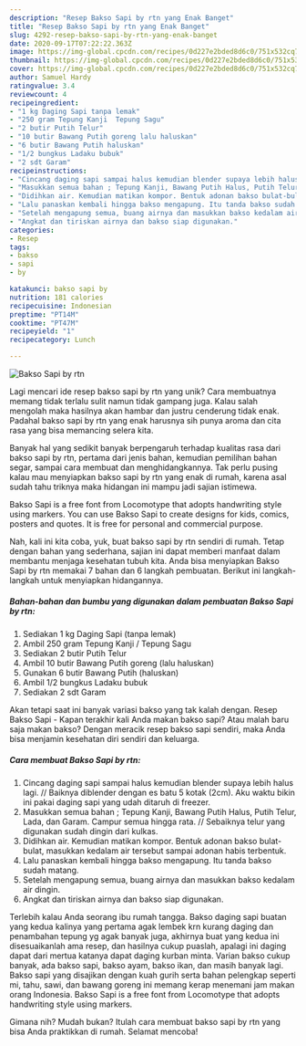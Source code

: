 ```yaml
---
description: "Resep Bakso Sapi by rtn yang Enak Banget"
title: "Resep Bakso Sapi by rtn yang Enak Banget"
slug: 4292-resep-bakso-sapi-by-rtn-yang-enak-banget
date: 2020-09-17T07:22:22.363Z
image: https://img-global.cpcdn.com/recipes/0d227e2bded8d6c0/751x532cq70/bakso-sapi-by-rtn-foto-resep-utama.jpg
thumbnail: https://img-global.cpcdn.com/recipes/0d227e2bded8d6c0/751x532cq70/bakso-sapi-by-rtn-foto-resep-utama.jpg
cover: https://img-global.cpcdn.com/recipes/0d227e2bded8d6c0/751x532cq70/bakso-sapi-by-rtn-foto-resep-utama.jpg
author: Samuel Hardy
ratingvalue: 3.4
reviewcount: 4
recipeingredient:
- "1 kg Daging Sapi tanpa lemak"
- "250 gram Tepung Kanji  Tepung Sagu"
- "2 butir Putih Telur"
- "10 butir Bawang Putih goreng lalu haluskan"
- "6 butir Bawang Putih haluskan"
- "1/2 bungkus Ladaku bubuk"
- "2 sdt Garam"
recipeinstructions:
- "Cincang daging sapi sampai halus kemudian blender supaya lebih halus lagi. // Baiknya diblender dengan es batu 5 kotak (2cm). Aku waktu bikin ini pakai daging sapi yang udah ditaruh di freezer."
- "Masukkan semua bahan ; Tepung Kanji, Bawang Putih Halus, Putih Telur, Lada, dan Garam. Campur semua hingga rata. // Sebaiknya telur yang digunakan sudah dingin dari kulkas."
- "Didihkan air. Kemudian matikan kompor. Bentuk adonan bakso bulat-bulat, masukkan kedalam air tersebut sampai adonan habis terbentuk."
- "Lalu panaskan kembali hingga bakso mengapung. Itu tanda bakso sudah matang."
- "Setelah mengapung semua, buang airnya dan masukkan bakso kedalam air dingin."
- "Angkat dan tiriskan airnya dan bakso siap digunakan."
categories:
- Resep
tags:
- bakso
- sapi
- by

katakunci: bakso sapi by 
nutrition: 181 calories
recipecuisine: Indonesian
preptime: "PT14M"
cooktime: "PT47M"
recipeyield: "1"
recipecategory: Lunch

---
```



![Bakso Sapi by rtn](https://img-global.cpcdn.com/recipes/0d227e2bded8d6c0/751x532cq70/bakso-sapi-by-rtn-foto-resep-utama.jpg)

Lagi mencari ide resep bakso sapi by rtn yang unik? Cara membuatnya memang tidak terlalu sulit namun tidak gampang juga. Kalau salah mengolah maka hasilnya akan hambar dan justru cenderung tidak enak. Padahal bakso sapi by rtn yang enak harusnya sih punya aroma dan cita rasa yang bisa memancing selera kita.

Banyak hal yang sedikit banyak berpengaruh terhadap kualitas rasa dari bakso sapi by rtn, pertama dari jenis bahan, kemudian pemilihan bahan segar, sampai cara membuat dan menghidangkannya. Tak perlu pusing kalau mau menyiapkan bakso sapi by rtn yang enak di rumah, karena asal sudah tahu triknya maka hidangan ini mampu jadi sajian istimewa.

Bakso Sapi is a free font from Locomotype that adopts handwriting style using markers. You can use Bakso Sapi to create designs for kids, comics, posters and quotes. It is free for personal and commercial purpose.


Nah, kali ini kita coba, yuk, buat bakso sapi by rtn sendiri di rumah. Tetap dengan bahan yang sederhana, sajian ini dapat memberi manfaat dalam membantu menjaga kesehatan tubuh kita. Anda bisa menyiapkan Bakso Sapi by rtn memakai 7 bahan dan 6 langkah pembuatan. Berikut ini langkah-langkah untuk menyiapkan hidangannya.

<!--inarticleads1-->

##### Bahan-bahan dan bumbu yang digunakan dalam pembuatan Bakso Sapi by rtn:

1. Sediakan 1 kg Daging Sapi (tanpa lemak)
1. Ambil 250 gram Tepung Kanji / Tepung Sagu
1. Sediakan 2 butir Putih Telur
1. Ambil 10 butir Bawang Putih goreng (lalu haluskan)
1. Gunakan 6 butir Bawang Putih (haluskan)
1. Ambil 1/2 bungkus Ladaku bubuk
1. Sediakan 2 sdt Garam


Akan tetapi saat ini banyak variasi bakso yang tak kalah dengan. Resep Bakso Sapi - Kapan terakhir kali Anda makan bakso sapi? Atau malah baru saja makan bakso? Dengan meracik resep bakso sapi sendiri, maka Anda bisa menjamin kesehatan diri sendiri dan keluarga. 

<!--inarticleads2-->

##### Cara membuat Bakso Sapi by rtn:

1. Cincang daging sapi sampai halus kemudian blender supaya lebih halus lagi. // Baiknya diblender dengan es batu 5 kotak (2cm). Aku waktu bikin ini pakai daging sapi yang udah ditaruh di freezer.
1. Masukkan semua bahan ; Tepung Kanji, Bawang Putih Halus, Putih Telur, Lada, dan Garam. Campur semua hingga rata. // Sebaiknya telur yang digunakan sudah dingin dari kulkas.
1. Didihkan air. Kemudian matikan kompor. Bentuk adonan bakso bulat-bulat, masukkan kedalam air tersebut sampai adonan habis terbentuk.
1. Lalu panaskan kembali hingga bakso mengapung. Itu tanda bakso sudah matang.
1. Setelah mengapung semua, buang airnya dan masukkan bakso kedalam air dingin.
1. Angkat dan tiriskan airnya dan bakso siap digunakan.


Terlebih kalau Anda seorang ibu rumah tangga. Bakso daging sapi buatan yang kedua kalinya yang pertama agak lembek krn kurang daging dan penambahan tepung yg agak banyak juga, akhirnya buat yang kedua ini disesuaikanlah ama resep, dan hasilnya cukup puaslah, apalagi ini daging dapat dari mertua katanya dapat daging kurban minta. Varian bakso cukup banyak, ada bakso sapi, bakso ayam, bakso ikan, dan masih banyak lagi. Bakso sapi yang disajikan dengan kuah gurih serta bahan pelengkap seperti mi, tahu, sawi, dan bawang goreng ini memang kerap menemani jam makan orang Indonesia. Bakso Sapi is a free font from Locomotype that adopts handwriting style using markers. 

Gimana nih? Mudah bukan? Itulah cara membuat bakso sapi by rtn yang bisa Anda praktikkan di rumah. Selamat mencoba!
